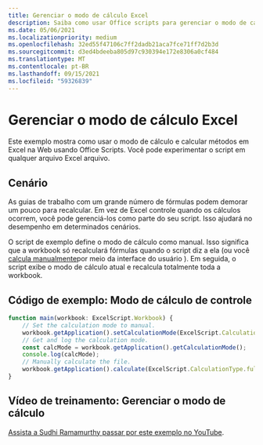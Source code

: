 ```yaml
---
title: Gerenciar o modo de cálculo Excel
description: Saiba como usar Office scripts para gerenciar o modo de cálculo em Excel na Web.
ms.date: 05/06/2021
ms.localizationpriority: medium
ms.openlocfilehash: 32ed55f47106c7ff2dadb21aca7fce71ff7d2b3d
ms.sourcegitcommit: d3ed4bdeeba805d97c930394e172e8306a0cf484
ms.translationtype: MT
ms.contentlocale: pt-BR
ms.lasthandoff: 09/15/2021
ms.locfileid: "59326839"
---
```

# <a name="manage-calculation-mode-in-excel"></a>Gerenciar o modo de cálculo Excel

Este exemplo mostra como [](/javascript/api/office-scripts/excelscript/excelscript.calculationmode) usar o modo de cálculo e calcular métodos em Excel na Web usando Office Scripts. Você pode experimentar o script em qualquer arquivo Excel arquivo.

## <a name="scenario"></a>Cenário

As guias de trabalho com um grande número de fórmulas podem demorar um pouco para recalcular. Em vez de Excel controle quando os cálculos ocorrem, você pode gerenciá-los como parte do seu script. Isso ajudará no desempenho em determinados cenários.

O script de exemplo define o modo de cálculo como manual. Isso significa que a workbook só recalculará fórmulas quando o script diz a ela (ou você [calcula manualmente](https://support.microsoft.com/office/73fc7dac-91cf-4d36-86e8-67124f6bcce4)por meio da interface do usuário ). Em seguida, o script exibe o modo de cálculo atual e recalcula totalmente toda a workbook.

## <a name="sample-code-control-calculation-mode"></a>Código de exemplo: Modo de cálculo de controle

```TypeScript
function main(workbook: ExcelScript.Workbook) {
    // Set the calculation mode to manual.
    workbook.getApplication().setCalculationMode(ExcelScript.CalculationMode.manual);
    // Get and log the calculation mode.
    const calcMode = workbook.getApplication().getCalculationMode();    
    console.log(calcMode);
    // Manually calculate the file.
    workbook.getApplication().calculate(ExcelScript.CalculationType.full);
}
```

## <a name="training-video-manage-calculation-mode"></a>Vídeo de treinamento: Gerenciar o modo de cálculo

[Assista a Sudhi Ramamurthy passar por este exemplo no YouTube](https://youtu.be/iw6O8QH01CI).
